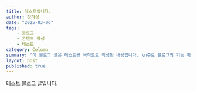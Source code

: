 ```yaml
---
title: 테스트입니다.
author: 정하성
date: "2025-03-06"
tags:
    - 블로그
    - 콘텐츠 작성
    - 테스트
category: Column
summary: "이 블로그 글은 테스트를 목적으로 작성된 내용입니다. \n주로 블로그의 기능 확인 및 콘텐츠 형식에 맞는지 검토하기 위해 사용됩니다. \n어떤 흥미로운 테스트 과정이 포함되어 있는지 궁금하지 않으신가요?\n\n자세한 내용을 보고 싶으면 아래 링크를 통해 확인해주세요."
layout: post
published: true
---
```


테스트 블로그 글입니다.

